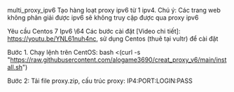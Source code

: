 multi_proxy_ipv6 
Tạo hàng loạt proxy ipv6 từ 1 ipv4. Chú ý: Các trang web không phân giải được ipv6 sẽ không truy cập được qua proxy ipv6

Yêu cầu
Centos 7
Ipv6 \64
Các bước cài đặt
[Video chi tiết]: https://youtu.be/YNL61nuh4nc, sử dụng Centos (thuê tại vultr) để cài đặt

Bước 1. Chạy lệnh trên CentOS: bash <(curl -s "https://raw.githubusercontent.com/alogame3690/creat_proxy_v6/main/install.sh")

Bước 2: Tải file proxy.zip, cấu trúc proxy: IP4:PORT:LOGIN:PASS
